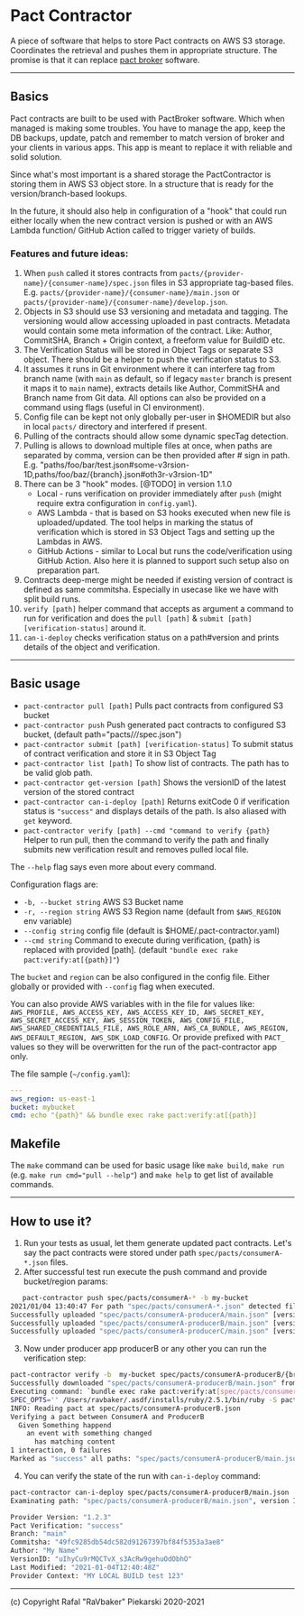 # Pact Contractor

A piece of software that helps to store Pact contracts on AWS S3 storage. Coordinates the retrieval and pushes them in appropriate structure. The promise is that it can replace [pact broker](https://github.com/pact-foundation/pact_broker) software. 

--- 
## Basics

Pact contracts are built to be used with PactBroker software. Which when managed is making some troubles. You have to manage the app, keep the DB backups, update, patch and remember to match version of broker and your clients in various apps. This app is meant to replace it with reliable and solid solution.

Since what's most important is a shared storage the PactContractor is storing them in AWS S3 object store. In a structure that is ready for the version/branch-based lookups. 

In the future, it should also help in configuration of a "hook" that could run either locally when the new contract version is pushed or with an AWS Lambda function/ GitHub Action called to trigger variety of builds.

### Features and future ideas:

1. When `push` called it stores contracts from `pacts/{provider-name}/{consumer-name}/spec.json` files in S3 appropriate tag-based files. E.g. `pacts/{provider-name}/{consumer-name}/main.json` or `pacts/{provider-name}/{consumer-name}/develop.json`. 
2. Objects in S3 should use S3 versioning and metadata and tagging. The versioning would allow accessing uploaded in past contracts. Metadata would contain some meta information of the contract. Like: Author, CommitSHA, Branch + Origin context, a freeform value for BuildID etc.
3. The  Verification Status will be stored in Object Tags or separate S3 object. There should be a helper to push the verification status to S3.
4. It assumes it runs in Git environment where it can interfere tag from branch name (with `main` as default, so if legacy `master` branch is present it maps it to `main` name), extracts details like Author, CommitSHA and Branch name from Git data. All options can also be provided on a command using flags (useful in CI environment).
5. Config file can be kept not only globally per-user in $HOMEDIR but also in local `pacts/` directory and interfered if present.
6. Pulling of the contracts should allow some dynamic specTag detection.
7. Pulling is allows to download multiple files at once, when paths are separated by comma, version can be then provided after # sign in path. E.g. "paths/foo/bar/test.json#some-v3rsion-1D,paths/foo/baz/{branch}.json#oth3r-v3rsion-1D" 
8. There can be 3 "hook" modes. [@TODO] in version 1.1.0
    * Local - runs verification on provider immediately after `push` (might require extra configuration in `config.yaml`).
    * AWS Lambda - that is based on S3 hooks executed when new file is uploaded/updated. The tool helps in marking the status of verification which is stored in S3 Object Tags and setting up the Lambdas in AWS.
    * GitHub Actions - similar to Local but runs the code/verification using GitHub Action. Also here it is planned to support such setup also on preparation part.
9. Contracts deep-merge might be needed if existing version of contract is defined as same commitsha. Especially in usecase like we have with split build runs.
10. `verify [path]` helper command that accepts as argument a command to run for verification and does the `pull [path]` & `submit [path] [verification-status]` around it.
11. `can-i-deploy` checks verification status on a path#version and prints details of the object and verification.
--- 
## Basic usage

* `pact-contractor pull [path]` Pulls pact contracts from configured S3 bucket
* `pact-contractor push` Push generated pact contracts to configured S3 bucket, (default path="pacts/*/*/spec.json")
* `pact-contractor submit [path] [verification-status]` To submit status of contract verification and store it in S3 Object Tag
* `pact-contractor list [path]` To show list of contracts. The path has to be valid glob path.
* `pact-contractor get-version [path]` Shows the versionID of the latest version of the stored contract
* `pact-contractor can-i-deploy [path]` Returns exitCode 0 if verification status is `"success"` and displays details of the path. Is also aliased with `get` keyword.
* `pact-contractor verify [path] --cmd "command to verify {path}` Helper to run pull, then the command to verify the path and finally submits new verification result and removes pulled local file.  

The `--help` flag says even more about every command. 

Configuration flags are: 

* `-b, --bucket string`   AWS S3 Bucket name
* `-r, --region string`   AWS S3 Region name (default from `$AWS_REGION` env variable)
* `--config string`   config file (default is $HOME/.pact-contractor.yaml)
* `--cmd string`  Command to execute during verification, {path} is replaced with provided [path]. (default `"bundle exec rake pact:verify:at[{path}]"`)

The `bucket` and `region` can be also configured in the config file. Either globally or provided with `--config` flag when executed.

You can also provide AWS variables with in the file for values like:
`AWS_PROFILE, AWS_ACCESS_KEY, AWS_ACCESS_KEY_ID, AWS_SECRET_KEY, AWS_SECRET_ACCESS_KEY, AWS_SESSION_TOKEN, AWS_CONFIG_FILE, AWS_SHARED_CREDENTIALS_FILE, AWS_ROLE_ARN, AWS_CA_BUNDLE, AWS_REGION, AWS_DEFAULT_REGION, AWS_SDK_LOAD_CONFIG`. Or provide prefixed with `PACT_` values so they will be overwritten for the run of the pact-contractor app only. 

The file sample (`~/config.yaml`):
```yaml
---
aws_region: us-east-1
bucket: mybucket
cmd: echo "{path}" && bundle exec rake pact:verify:at[{path}]
```

## Makefile

The `make` command can be used for basic usage like `make build`, `make run` (e.g. `make run cmd="pull --help"`) and `make help` to get list of available commands.

---

## How to use it?

1. Run your tests as usual, let them generate updated pact contracts. Let's say the pact contracts were stored under path `spec/pacts/consumerA-*.json` files.
2. After successful test run execute the push command and provide bucket/region params: 

```bash
   pact-contractor push spec/pacts/consumerA-* -b my-bucket
2021/01/04 13:40:47 For path "spec/pacts/consumerA-*.json" detected files: [spec/pacts/consumerA-producerA.json spec/pacts/consumerA-producerB.json spec/pacts/consumerA-producerC.json]
Successfully uploaded "spec/pacts/consumerA-producerA/main.json" [version: "zmhkM4VNFv6BD9lolilHps_ODxkY5eX_"] to "my-bucket"
Successfully uploaded "spec/pacts/consumerA-producerB/main.json" [version: "uIhyCu9rMQCTvX_s3AcRw9gehuOdObhO"] to "my-bucket"
Successfully uploaded "spec/pacts/consumerA-producerC/main.json" [version: "zGzJPy3qAZW6MC6sFIMhe9LihsmEWV9l"] to "my-bucket"   
```

3. Now under producer app producerB or any other you can run the verification step:

```bash
pact-contractor verify -b  my-bucket spec/pacts/consumerA-producerB/{branch}.json  --provider-version "1.2.3" --provider-context  "MY LOCAL BUILD test 123"
Successfully downloaded "spec/pacts/consumerA-producerB/main.json" from bucket "my-bucket" to file "spec/pacts/consumerA-producerB.json", 1732 bytes
Executing command: `bundle exec rake pact:verify:at[spec/pacts/consumerA-producerB.json]`
SPEC_OPTS='' /Users/ravbaker/.asdf/installs/ruby/2.5.1/bin/ruby -S pact verify --pact-helper /Users/ravbaker/Code/producerB/spec/service_consumers/pact_helper.rb --pact-uri spec/pacts/consumerA-producerB.json
INFO: Reading pact at spec/pacts/consumerA-producerB.json
Verifying a pact between ConsumerA and ProducerB
  Given Something happend
    an event with something changed
      has matching content
1 interaction, 0 failures
Marked as "success" all paths: "spec/pacts/consumerA-producerB/main.json" in bucket my-bucket
```

4. You can verify the state of the run with `can-i-deploy` command:

```bash
pact-contractor can-i-deploy spec/pacts/consumerA-producerB/main.json -b my-bucket --provider-version 1.2.3
Examinating path: "spec/pacts/consumerA-producerB/main.json", version ID: "uIhyCu9rMQCTvX_s3AcRw9gehuOdObhO"

Provider Version: "1.2.3"
Pact Verification: "success"
Branch: "main"
Commitsha: "49fc9285db54dc582d91267397bf84f5353a3ae8"
Author: "My Name"
VersionID: "uIhyCu9rMQCTvX_s3AcRw9gehuOdObhO"
Last Modified: "2021-01-04T12:40:48Z"
Provider Context: "MY LOCAL BUILD test 123"
```

---

(c) Copyright Rafal "RaVbaker" Piekarski 2020-2021
